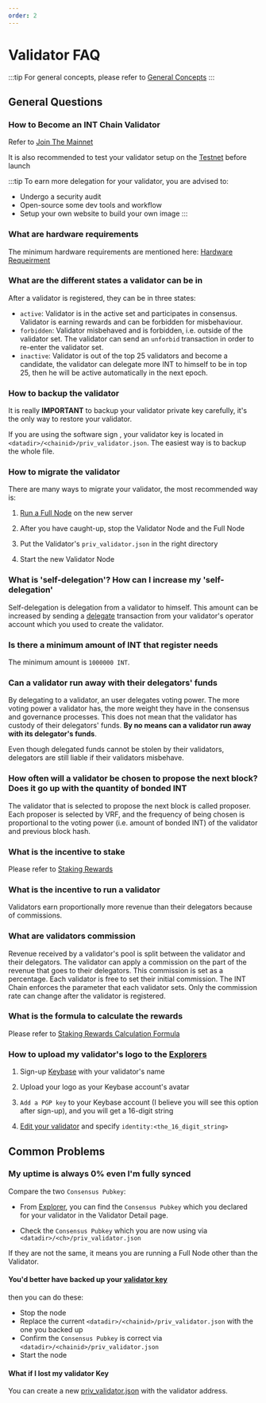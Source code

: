 ```yaml
---
order: 2
---
```


# Validator FAQ

:::tip
For general concepts, please refer to [General Concepts](1-general-concepts.md)
:::

## General Questions

### How to Become an INT Chain Validator

Refer to [Join The Mainnet](../getting-started/3-mainnet.md)

It is also recommended to test your validator setup on the [Testnet](../getting-started/4-testnet.md) before launch

:::tip
To earn more delegation for your validator, you are advised to:

- Undergo a security audit
- Open-source some dev tools and workflow
- Setup your own website to build your own image
:::

### What are hardware requirements

The minimum hardware requirements are mentioned here: [Hardware Requeirment](../using-intchain/1-intro.md#hardware-requeirment)

### What are the different states a validator can be in

After a validator is registered, they can be in three states:

- `active`: Validator is in the active set and participates in consensus. Validator is earning rewards and can be forbidden for misbehaviour.
- `forbidden`: Validator misbehaved and is forbidden, i.e. outside of the validator set. The validator can send an `unforbid` transaction in order to re-enter the validator set.
- `inactive`: Validator is out of the top 25 validators and become a candidate, the validator can delegate more INT to himself to be in top 25, then he will be active automatically in the next epoch.


### How to backup the validator

It is really **IMPORTANT** to backup your validator private key carefully, it's the only way to restore your validator.

If you are using the software sign , your validator key is located in `<datadir>/<chainid>/priv_validator.json`. The easiest way is to backup the whole file.


### How to migrate the validator

There are many ways to migrate your validator, the most recommended way is:

1. [Run a Full Node](../getting-started/3-mainnet.md#full-node) on the new server

2. After you have caught-up, stop the Validator Node and the Full Node

3. Put the Validator's `priv_validator.json` in the right directory

4. Start the new Validator Node

### What is 'self-delegation'? How can I increase my 'self-delegation'

Self-delegation is delegation from a validator to himself. This amount can be increased by sending a [delegate](../json-rpc/2-int.md#int_delegate) transaction from your validator's operator account which you used to create the validator.

### Is there a minimum amount of INT that register needs

The minimum amount is `1000000 INT`.

### Can a validator run away with their delegators' funds

By delegating to a validator, an user delegates voting power. The more voting power a validator has, the more weight they have in the consensus and governance processes. This does not mean that the validator has custody of their delegators' funds. **By no means can a validator run away with its delegator's funds**.

Even though delegated funds cannot be stolen by their validators, delegators are still liable if their validators misbehave.

### How often will a validator be chosen to propose the next block? Does it go up with the quantity of bonded INT

The validator that is selected to propose the next block is called proposer. Each proposer is selected by VRF, and the frequency of being chosen is proportional to the voting power (i.e. amount of bonded INT) of the validator and previous block hash.

### What is the incentive to stake

Please refer to [Staking Rewards](1-general-concepts.md#staking-rewards)

### What is the incentive to run a validator

Validators earn proportionally more revenue than their delegators because of commissions.


### What are validators commission

Revenue received by a validator's pool is split between the validator and their delegators. The validator can apply a commission on the part of the revenue that goes to their delegators. This commission is set as a percentage. Each validator is free to set their initial commission. The INT Chain enforces the parameter that each validator sets. Only the commission rate can change after the validator is registered.

### What is the formula to calculate the rewards

Please refer to [Staking Rewards Calculation Formula](1-general-concepts.md#staking-rewards-calculation-formula)


### How to upload my validator's logo to the [Explorers](../getting-started/6-explorers.md)

1. Sign-up [Keybase](https://keybase.io/) with your validator's name

2. Upload your logo as your Keybase account's avatar

3. `Add a PGP key` to your Keybase account (I believe you will see this option after sign-up), and you will get a 16-digit string

4. [Edit your validator](../json-rpc/2-int.md#int_editvalidator) and specify `identity:<the_16_digit_string>`

## Common Problems

### My uptime is always 0% even I'm fully synced

Compare the two `Consensus Pubkey`:

- From [Explorer](http://titansexplorer.intchain.io/#/staking/validators), you can find the `Consensus Pubkey` which you declared for your validator in the Validator Detail page.

- Check the `Consensus Pubkey` which you are now using via `<datadir>/<ch>/priv_validator.json`

If they are not the same, it means you are running a Full Node other than the Validator.

#### You'd better have backed up your [validator key](#how-to-backup-the-validator)

then you can do these:

- Stop the node
- Replace the current `<datadir>/<chainid>/priv_validator.json` with the one you backed up
- Confirm the `Consensus Pubkey` is correct via `<datadir>/<chainid>/priv_validator.json`
- Start the node

#### What if I lost my validator Key

You can create a new [priv_validator.json](../getting-started/3-mainnet.md#create-bls-keys) with the validator address.

<!--
## Community Channel

- INT Validator Working Group: (Pending)
-->